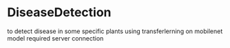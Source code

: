 # DiseaseDetection
to detect disease in some specific plants using transferlerning on mobilenet model
required server connection
